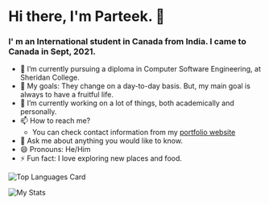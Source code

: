 # Hi there, I'm Parteek. 👋
### I' m an International student in Canada from India. I came to Canada in Sept, 2021.

- 🌱 I’m currently pursuing a diploma in Computer Software Engineering, at Sheridan College.
- 🥅 My goals: They change on a day-to-day basis. But, my main goal is always to have a fruitful life.
- 🔭 I’m currently working on a lot of things, both academically and personally.
- 📫 How to reach me?
  - You can check contact information from my [portfolio website](https://parteek-portfolio.netlify.app/homepage)
- 💬 Ask me about anything you would like to know.
- 😄 Pronouns: He/Him
- ⚡ Fun fact: I love exploring new places and food.

<!-- Top languages -->
![Top Languages Card](https://github-readme-stats.vercel.app/api/top-langs/?username=P4RT33K&layout=compact&theme=github_dark)

<!-- Stats -->
![My Stats](https://github-readme-stats.vercel.app/api?username=p4rt33k&count_private=true&show_icons=true&theme=github_dark)

